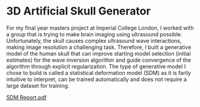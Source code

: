 # 3D Artificial Skull Generator

For my final year masters project at Imperial College London, I worked with a group that is trying to make brain imaging using ultrasound possible. 
Unfortunately, the skull causes complex ultrasound wave interactions, making image resolution a challenging task. Therefore, I built a generative model
of the human skull that can improve starting model selection (initial estimates) for the wave inversion algorithm and guide convergence of the algorithm 
through explicit regularization. The type of generative model I chose to build is called a statistical deformation model (SDM) as it is farily intuitive to interpret,
can be trained automatically and does not require a large dataset for training.



[SDM Report.pdf](https://github.com/ss16318/3D-Artificial-Skull-Generator/files/9054549/SDM.Report.pdf)
